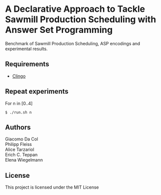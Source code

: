 # A Declarative Approach to Tackle Sawmill Production Scheduling with Answer Set Programming

Benchmark of Sawmill Production Scheduling, ASP encodings and experimental results.


## Requirements

* [Clingo](https://potassco.org/clingo/) 

## Repeat experiments
For n in [0..4]
```
$ ./run.sh n
```


## Authors

Giacomo Da Col  
Philipp Fleiss  
Alice Tarzariol  
Erich C. Teppan  
Elena Wiegelmann


## License

This project is licensed under the MIT License 


